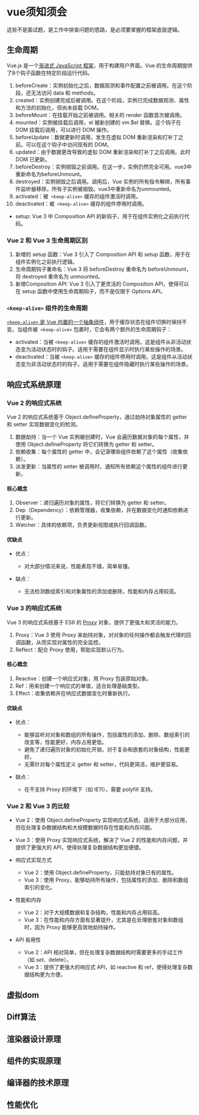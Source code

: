# vue须知须会
这些不是面试题，是工作中排查问题的思路，是必须要掌握的框架底层逻辑。

## 生命周期

Vue.js 是一个[渐进式 JavaScript 框架](/工程化/不同框架特性.md)，用于构建用户界面。Vue 的生命周期提供了8个钩子函数在特定阶段运行代码。

1. beforeCreate：实例初始化之后，数据观测和事件配置之前被调用。在这个阶段，还无法访问 data 和 methods。
2. created：实例创建完成后被调用。在这个阶段，实例已完成数据观测、属性和方法的初始化，但尚未挂载 DOM。
3. beforeMount：在挂载开始之前被调用。相关的 render 函数首次被调用。
4. mounted：实例被挂载后调用，el 被新创建的 vm.$el 替换。这个钩子在 DOM 挂载后调用，可以进行 DOM 操作。
5. beforeUpdate：数据更新时调用，发生在虚拟 DOM 重新渲染和打补丁之前。可以在这个钩子中访问现有的 DOM。
6. updated：由于数据更改导致的虚拟 DOM 重新渲染和打补丁之后调用。此时 DOM 已更新。
7. beforeDestroy：实例销毁之前调用。在这一步，实例仍然完全可用。vue3中重新命名为beforeUnmount。
8. destroyed：实例销毁之后调用。调用后，Vue 实例的所有指令解绑，所有事件监听器移除，所有子实例被销毁。vue3中重新命名为unmounted。
9. activated：被` <keep-alive>` 缓存的组件激活时调用。
10. deactivated：被` <keep-alive>` 缓存的组件停用时调用。

- setup:  Vue 3 中 Composition API 的新钩子，用于在组件实例化之前执行代码。

### Vue 2 和 Vue 3 生命周期区别
1. 新增的 setup 函数：Vue 3 引入了 Composition API 和 setup 函数，用于在组件实例化之前执行逻辑。
2. 生命周期钩子重命名：Vue 3 将 beforeDestroy 重命名为 beforeUnmount，将 destroyed 重命名为 unmounted。
3. 新增Composition API: Vue 3 引入了更灵活的 Composition API，使得可以在 setup 函数中使用生命周期钩子，而不是仅限于 Options API。

### `<keep-alive>` 组件的生命周期

[`<keep-alive>` 是 Vue 内置的一个抽象组件](/Vue/keep-alive.md)，用于缓存状态在组件切换时保持不变。当组件被` <keep-alive>` 包裹时，它会有两个额外的生命周期钩子：

- activated：当被 `<keep-alive>` 缓存的组件激活时调用。这是组件从非活动状态变为活动状态时的钩子。适用于需要在组件显示时执行某些操作的场景。
- deactivated：当被 `<keep-alive>` 缓存的组件停用时调用。这是组件从活动状态变为非活动状态时的钩子。适用于需要在组件隐藏时执行某些操作的场景。

## 响应式系统原理

### Vue 2 的响应式系统

Vue 2 的响应式系统基于 Object.defineProperty，通过劫持对象属性的 getter 和 setter 实现数据变化的检测。

1. 数据劫持：当一个 Vue 实例被创建时，Vue 会遍历数据对象的每个属性，并使用 Object.defineProperty 将它们转换为 getter 和 setter。
2. 依赖收集：每个属性的 getter 中，会记录哪些组件依赖了这个属性（收集依赖）。
3. 派发更新：当属性的 setter 被调用时，通知所有依赖这个属性的组件进行更新。

#### 核心概念

1. Observer：递归遍历对象的属性，将它们转换为 getter 和 setter。
2. Dep（Dependency）：依赖管理器，收集依赖，并在数据变化时通知依赖进行更新。
3. Watcher：具体的依赖项，负责更新视图或执行回调函数。

#### 优缺点

- 优点：
  - 对大部分情况来说，性能表现不错，简单易懂。

- 缺点：
  - 无法检测数组索引和对象属性的添加或删除，性能和内存占用较高。

### Vue 3 的响应式系统

Vue 3 的响应式系统基于 ES6 的 [Proxy](/JavaScript/Proxy.md) 对象，提供了更强大和灵活的能力。

1. Proxy：Vue 3 使用 Proxy 来劫持对象，对对象的任何操作都会触发代理的回调函数，从而实现对属性的完全监控。
2. Reflect：配合 Proxy 使用，帮助实现默认行为。

#### 核心概念

1. Reactive：创建一个响应式对象，用 Proxy 包装原始对象。
2. Ref：用来创建一个响应式的单值，适合处理基础类型。
3. Effect：收集依赖并在响应式数据变化时重新执行。

#### 优缺点

- 优点：
  - 能够监听对对象和数组的所有操作，包括属性的添加、删除、数组索引的改变等，性能更好，内存占用更低。
  - 避免了递归遍历对象的初始化开销，对于复杂和嵌套的对象结构，性能更好。
  - 无需针对每个属性定义 getter 和 setter，代码更简洁，维护更容易。

- 缺点：
  - 在不支持 Proxy 的环境下（如 IE11），需要 polyfill 支持。

### Vue 2 和 Vue 3 的比较

- Vue 2：使用 Object.defineProperty 实现响应式系统，适用于大部分应用，但在处理复杂数据结构和大规模数据时存在性能和内存问题。
- Vue 3：使用 Proxy 实现响应式系统，解决了 Vue 2 的性能和内存问题，并提供了更强大的 API，使得处理复杂数据结构更加便捷。

- 响应式实现方式
  - Vue 2：使用 Object.defineProperty，只能劫持对象已有的属性。
  - Vue 3：使用 Proxy，能够劫持所有操作，包括属性的添加、删除和数组索引的变化。
- 性能和内存
  - Vue 2：对于大规模数据和复杂结构，性能和内存占用较高。
  - Vue 3：在性能和内存方面有显著提升，尤其是在处理嵌套对象和数组时，因为 Proxy 能够更高效地劫持操作。
- API 易用性
  - Vue 2：API 相对简单，但在处理复杂数据结构时需要更多的手动工作（如 $set、$delete）。
  - Vue 3：提供了更强大的响应式 API，如 reactive 和 ref，使得处理复杂数据结构更为方便。

## 虚拟dom


## Diff算法


## 渲染器设计原理


## 组件的实现原理


## 编译器的技术原理


## 性能优化